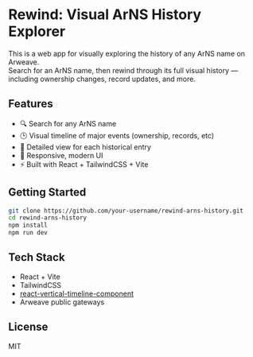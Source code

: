 # Rewind: Visual ArNS History Explorer

This is a web app for visually exploring the history of any ArNS name on Arweave.  
Search for an ArNS name, then rewind through its full visual history — including ownership changes, record updates, and more.

## Features

- 🔍 Search for any ArNS name
- 🕒 Visual timeline of major events (ownership, records, etc)
- 📄 Detailed view for each historical entry
- 📱 Responsive, modern UI
- ⚡ Built with React + TailwindCSS + Vite

## Getting Started

```bash
git clone https://github.com/your-username/rewind-arns-history.git
cd rewind-arns-history
npm install
npm run dev
```

## Tech Stack

- React + Vite
- TailwindCSS
- [react-vertical-timeline-component](https://github.com/stephane-monnot/react-vertical-timeline)
- Arweave public gateways

## License

MIT